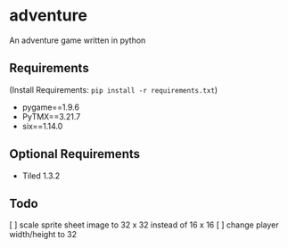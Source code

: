 # adventure
An adventure game written in python

## Requirements
(Install Requirements: `pip install -r requirements.txt`)

* pygame==1.9.6
* PyTMX==3.21.7
* six==1.14.0

## Optional Requirements
* Tiled 1.3.2

## Todo
[ ] scale sprite sheet image to 32 x 32 instead of 16 x 16
[ ] change player width/height to 32
